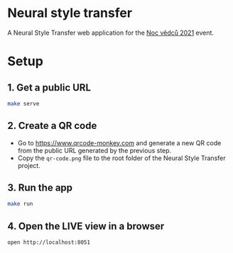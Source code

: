 # Neural style transfer
A Neural Style Transfer web application for the [Noc vědců 2021](https://www.nocvedcu.cz) event.

# Setup

## 1. Get a public URL
```bash
make serve
```
## 2. Create a QR code
- Go to https://www.qrcode-monkey.com and generate a new QR code from the public URL generated by the previous step.
- Copy the `qr-code.png` file to the root folder of the Neural Style Transfer project.

## 3. Run the app
```bash
make run
```

## 4. Open the LIVE view in a browser
```bash
open http://localhost:8051
```
